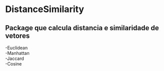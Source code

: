 # DistanceSimilarity
## Package que calcula distancia e similaridade de vetores </br>
-Euclidean </br>
-Manhattan </br>
-Jaccard </br>
-Cosine </br>
